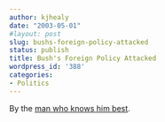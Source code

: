 ```yaml
---
author: kjhealy
date: "2003-05-01"
#layout: post
slug: bushs-foreign-policy-attacked
status: publish
title: Bush's Foreign Policy Attacked
wordpress_id: '388'
categories:
- Politics
---
```


By the [man who knows him best](http://www.comedycentral.com/mp/play.php?reposid=/multimedia/tds/stewart/jon_7131.html).

